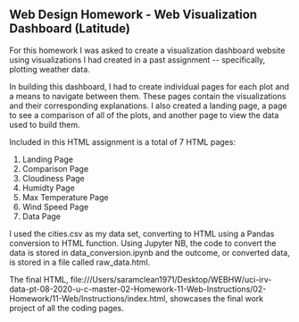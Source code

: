 ## Web Design Homework - Web Visualization Dashboard (Latitude)

For this homework I was asked to create a visualization dashboard website using visualizations I had created in a past assignment -- specifically, plotting weather data.

In building this dashboard, I had to create individual pages for each plot and a means to navigate between them. These pages contain the visualizations and their corresponding explanations. I also created a landing page, a page to see a comparison of all of the plots, and another page to view the data used to build them. 

Included in this HTML assignment is a total of 7 HTML pages:
1. Landing Page
2. Comparison Page
3. Cloudiness Page
4. Humidty Page
5. Max Temperature Page
6. Wind Speed Page
7. Data Page

I used the cities.csv as my data set, converting to HTML using a Pandas conversion to HTML function. Using Jupyter NB, the code to convert the data is stored in data_conversion.ipynb and the outcome, or converted data, is stored in a file called raw_data.html. 

The final HTML, file:///Users/saramclean1971/Desktop/WEBHW/uci-irv-data-pt-08-2020-u-c-master-02-Homework-11-Web-Instructions/02-Homework/11-Web/Instructions/index.html, showcases the final work project of all the coding pages. 
